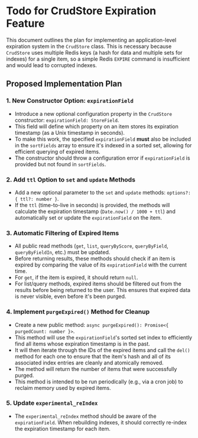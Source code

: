 # Todo for CrudStore Expiration Feature

This document outlines the plan for implementing an application-level expiration system in the `CrudStore` class. This is necessary because `CrudStore` uses multiple Redis keys (a hash for data and multiple sets for indexes) for a single item, so a simple Redis `EXPIRE` command is insufficient and would lead to corrupted indexes.

## Proposed Implementation Plan

### 1. New Constructor Option: `expirationField`

- Introduce a new optional configuration property in the `CrudStore` constructor: `expirationField: StoreField`.
- This field will define which property on an item stores its expiration timestamp (as a Unix timestamp in seconds).
- To make this work, the specified `expirationField` **must** also be included in the `sortFields` array to ensure it's indexed in a sorted set, allowing for efficient querying of expired items.
- The constructor should throw a configuration error if `expirationField` is provided but not found in `sortFields`.

### 2. Add `ttl` Option to `set` and `update` Methods

- Add a new optional parameter to the `set` and `update` methods: `options?: { ttl?: number }`.
- If the `ttl` (time-to-live in seconds) is provided, the methods will calculate the expiration timestamp (`Date.now() / 1000 + ttl`) and automatically set or update the `expirationField` on the item.

### 3. Automatic Filtering of Expired Items

- All public read methods (`get`, `list`, `queryByScore`, `queryByField`, `queryByFieldIn`, etc.) must be updated.
- Before returning results, these methods should check if an item is expired by comparing the value of its `expirationField` with the current time.
- For `get`, if the item is expired, it should return `null`.
- For list/query methods, expired items should be filtered out from the results before being returned to the user. This ensures that expired data is never visible, even before it's been purged.

### 4. Implement `purgeExpired()` Method for Cleanup

- Create a new public method: `async purgeExpired(): Promise<{ purgedCount: number }>`.
- This method will use the `expirationField`'s sorted set index to efficiently find all items whose expiration timestamp is in the past.
- It will then iterate through the IDs of the expired items and call the `del()` method for each one to ensure that the item's hash and all of its associated index entries are cleanly and atomically removed.
- The method will return the number of items that were successfully purged.
- This method is intended to be run periodically (e.g., via a cron job) to reclaim memory used by expired items.

### 5. Update `experimental_reIndex`

- The `experimental_reIndex` method should be aware of the `expirationField`. When rebuilding indexes, it should correctly re-index the expiration timestamp for each item.
